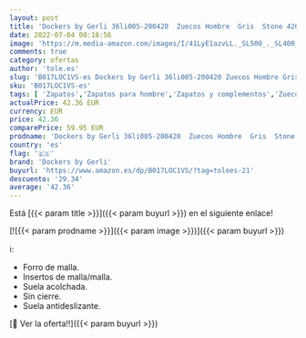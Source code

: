 ```yaml
---
layout: post
title: 'Dockers by Gerli 36li005-200420  Zuecos Hombre  Gris  Stone 420   41 EU'
date: 2022-07-04 00:18:56
image: 'https://m.media-amazon.com/images/I/41LyE1azvLL._SL500_._SL400_.jpg'
comments: true
category: ofertas
author: 'tole.es'
slug: 'B017LOC1VS-es Dockers by Gerli 36li005-200420 Zuecos Hombre Gris Stone...'
sku: 'B017LOC1VS-es'
tags: [ 'Zapatos','Zapatos para hombre','Zapatos y complementos','Zuecos y mules para hombre','dockers by gerli','zuecos','🇪🇸', ]
actualPrice: 42.36 EUR
currency: EUR
price: 42.36
comparePrice: 59.95 EUR
prodname: 'Dockers by Gerli 36li005-200420  Zuecos Hombre  Gris  Stone 420   41 EU'
country: 'es'
flag: '🇪🇸'
brand: 'Dockers by Gerli'
buyurl: 'https://www.amazon.es/dp/B017LOC1VS/?tag=tolees-21'
descuento: '29.34'
average: '42.36'
---
```


Está [{{< param title >}}]({{< param buyurl >}}) en el siguiente enlace!

[![{{< param prodname >}}]({{< param image >}})]({{< param buyurl >}})

ℹ️:

- Forro de malla.
- Insertos de malla/malla.
- Suela acolchada.
- Sin cierre.
- Suela antideslizante.

[🛒 Ver la oferta!!]({{< param buyurl >}})
